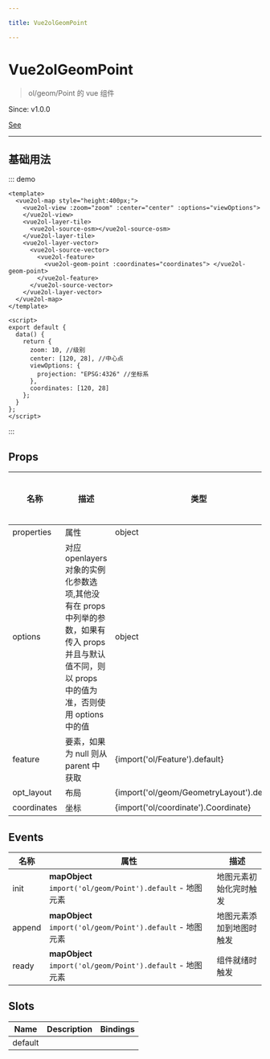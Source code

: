 ```yaml
---

title: Vue2olGeomPoint

---
```


# Vue2olGeomPoint

> ol/geom/Point 的 vue 组件

Since: v1.0.0

[See](https://openlayers.org/en/latest/apidoc/module-ol_geom_Point-Point.html)

---

## 基础用法

::: demo

```vue
<template>
  <vue2ol-map style="height:400px;">
    <vue2ol-view :zoom="zoom" :center="center" :options="viewOptions">
    </vue2ol-view>
    <vue2ol-layer-tile>
      <vue2ol-source-osm></vue2ol-source-osm>
    </vue2ol-layer-tile>
    <vue2ol-layer-vector>
      <vue2ol-source-vector>
        <vue2ol-feature>
          <vue2ol-geom-point :coordinates="coordinates"> </vue2ol-geom-point>
        </vue2ol-feature>
      </vue2ol-source-vector>
    </vue2ol-layer-vector>
  </vue2ol-map>
</template>

<script>
export default {
  data() {
    return {
      zoom: 10, //级别
      center: [120, 28], //中心点
      viewOptions: {
        projection: "EPSG:4326" //坐标系
      },
      coordinates: [120, 28]
    };
  }
};
</script>
```

:::

## Props

| 名称        | 描述                                                                                                                                                  | 类型                                       | 取值范围 | 默认值 |
| ----------- | ----------------------------------------------------------------------------------------------------------------------------------------------------- | ------------------------------------------ | -------- | ------ |
| properties  | 属性                                                                                                                                                  | object                                     | -        |        |
| options     | 对应 openlayers 对象的实例化参数选项,其他没有在 props 中列举的参数，如果有传入 props 并且与默认值不同，则以 props 中的值为准，否则使用 options 中的值 | object                                     | -        |        |
| feature     | 要素，如果为 null 则从 parent 中获取                                                                                                                  | {import('ol/Feature').default}             | -        |        |
| opt_layout  | 布局                                                                                                                                                  | {import('ol/geom/GeometryLayout').default} | -        |        |
| coordinates | 坐标                                                                                                                                                  | {import('ol/coordinate').Coordinate}       | -        |        |

## Events

| 名称   | 属性                                                       | 描述                     |
| ------ | ---------------------------------------------------------- | ------------------------ |
| init   | **mapObject** `import('ol/geom/Point').default` - 地图元素 | 地图元素初始化完时触发   |
| append | **mapObject** `import('ol/geom/Point').default` - 地图元素 | 地图元素添加到地图时触发 |
| ready  | **mapObject** `import('ol/geom/Point').default` - 地图元素 | 组件就绪时触发           |

## Slots

| Name    | Description | Bindings |
| ------- | ----------- | -------- |
| default |             |          |

